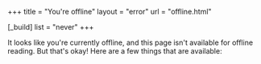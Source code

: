 +++
title = "You're offline"
layout = "error"
url = "offline.html"

[_build]
list = "never"
+++

It looks like you're currently offline, and this page isn't available for offline reading. But that's okay! Here are a few things that are available:

<!--more-->
